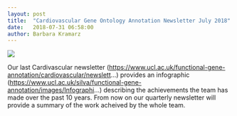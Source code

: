 ```yaml
---
layout: post
title:  "Cardiovascular Gene Ontology Annotation Newsletter July 2018"
date:   2018-07-31 06:58:00
author: Barbara Kramarz
---
```


<img src="http://geneontology.org/sites/default/files/styles/large/public/field/image/Infographic10years_0.jpg?itok=MAJpGYXN" />

Our last Cardivascular newsletter
(https://www.ucl.ac.uk/functional-gene-annotation/cardiovascular/newslett...)
provides an infographic
(https://www.ucl.ac.uk/silva/functional-gene-annotation/images/Infographi...)
describing the achievements the team has made over the past 10 years.
From now on our quarterly newsletter will provide a summary of the
work acheived by the whole team. 
